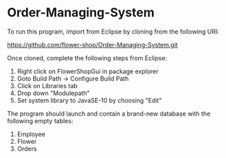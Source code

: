 # Order-Managing-System
To run this program, import from Eclipse by cloning from the following URI:

https://github.com/flower-shop/Order-Managing-System.git


Once cloned, complete the following steps from Eclipse:

1. Right click on FlowerShopGui in package explorer
2. Goto Build Path -> Configure Build Path 
3. Click on Libraries tab
4. Drop down "Modulepath" 
5. Set system library to JavaSE-10 by choosing "Edit"


The program should launch and contain a brand-new database with the following empty tables: 

1. Employee
2. Flower
3. Orders
